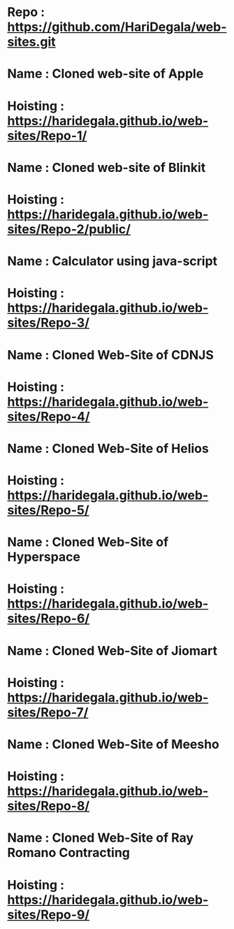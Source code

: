 # Repo : https://github.com/HariDegala/web-sites.git

# Name : Cloned web-site of Apple
# Hoisting : https://haridegala.github.io/web-sites/Repo-1/

# Name : Cloned web-site of Blinkit
# Hoisting : https://haridegala.github.io/web-sites/Repo-2/public/ 

# Name : Calculator using java-script
# Hoisting : https://haridegala.github.io/web-sites/Repo-3/

# Name : Cloned Web-Site of CDNJS
# Hoisting : https://haridegala.github.io/web-sites/Repo-4/

# Name : Cloned Web-Site of Helios
# Hoisting : https://haridegala.github.io/web-sites/Repo-5/

# Name : Cloned Web-Site of Hyperspace
# Hoisting : https://haridegala.github.io/web-sites/Repo-6/

# Name : Cloned Web-Site of Jiomart
# Hoisting : https://haridegala.github.io/web-sites/Repo-7/

# Name : Cloned Web-Site of Meesho
# Hoisting : https://haridegala.github.io/web-sites/Repo-8/

# Name : Cloned Web-Site of Ray Romano Contracting
# Hoisting : https://haridegala.github.io/web-sites/Repo-9/
